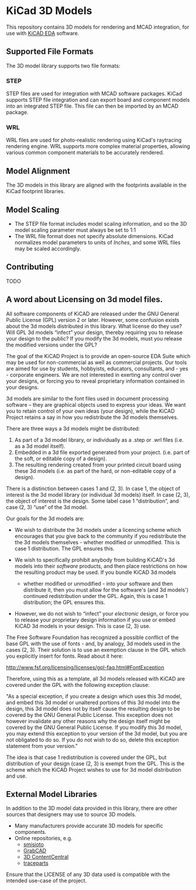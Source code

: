# KiCad 3D Models
This repository contains 3D models for rendering and MCAD integration, for use with [KiCAD EDA](http://kicad-pcb.org/) software.

## Supported File Formats
The 3D model library supports two file formats:

### STEP
STEP files are used for integration with MCAD software packages. KiCad supports STEP file integration and can export board and component models into an integrated STEP file. This file can then be imported by an MCAD package.

### WRL
WRL files are used for photo-realistic rendering using KiCad's raytracing rendering engine. WRL supports more complex material properties, allowing various common component materials to be accurately rendered.

## Model Alignment
The 3D models in this library are aligned with the footprints available in the KiCad footprint libraries.

## Model Scaling
* The STEP file format includes model scaling information, and so the 3D model scaling parameter must always be set to 1:1
* The WRL file format does not specify absolute dimensions. KiCad normalizes model parameters to units of *Inches*, and some WRL files may be scaled accordingly.

## Contributing
TODO

## A word about Licensing on 3d model files.
All software components of KiCAD are released under the GNU General
Public License (GPL) version 2 or later. However, some confusion exists
about the 3d models distributed in this library. What license do they use? Will GPL 3d models
“infect” your design, thereby requiring you to release your design to
the public? If you modify the 3d models, must you release the modified
versions under the GPL?

The goal of the KiCAD Project is to provide an open-source EDA Suite
which may be used for non-commercial as well as commercial projects. Our
tools are aimed for use by students, hobbyists, educators, consultants,
and - yes - corporate engineers. We are not interested in exerting any
control over your designs, or forcing you to reveal proprietary
information contained in your designs.

3d models are similar to the font files used in document processing
software – they are graphical objects used to express your ideas. We
want you to retain control of your own ideas (your design), while the
KiCAD Project retains a say in how you redistribute the 3d models themselves.

There are three ways a 3d models might be distributed:

  1. As part of a 3d model library, or individually as a .step or .wrl files
     (i.e. as a 3d model itself).
  2. Embedded in a 3d file exported generated from your project. (i.e. part of the soft, or editable copy of a design).
  3. The resulting rendering created from your printed circuit board using these 3d models (i.e. as
     part of the hard, or non-editable copy of a design).

There is a distinction between cases 1 and (2, 3). In case 1, the object
of interest is the 3d model library (or individual 3d models) itself. In case
(2, 3), the object of interest is the design. Some label case 1
“distribution”, and case (2, 3) “use” of the 3d model.

Our goals for the 3d models are:

  * We wish to distribute the 3d models under a licencing scheme which
    encourages that you give back to the community if you redistribute
    the the 3d models themselves - whether modified or unmodified. This is
    case 1 distribution. The GPL ensures this.

  * We wish to specifically prohibit anybody from building KiCAD's
    3d models into their *software* products, and then place restrictions
    on how the resulting product may be used. If you bundle KiCAD 3d models
    - whether modified or unmodified - into your software and then
    distribute it, then you must allow for the software's (and 3d models')
    continued redistribution under the GPL. Again, this is case 1
    distribution; the GPL ensures this.

  * However, we do not wish to “infect” your *electronic* design, or
    force you to release your proprietary design information if you use
    or embed KiCAD 3d models in your design. This is case (2, 3) use.

The Free Software Foundation has recognized a possible conflict of the
base GPL with the use of fonts - and, by analogy, 3d models used in the cases
(2, 3). Their solution is to use an exemption clause in the GPL which
you explicitly insert for fonts. Read about it here:

http://www.fsf.org/licensing/licenses/gpl-faq.html#FontException

Therefore, using this as a template, all 3d models released with KiCAD
are covered under the GPL with the following exception clause:

"As a special exception, if you create a design which uses this 3d model,
and embed this 3d model or unaltered portions of this 3d model into the
design, this 3d model does not by itself cause the resulting design to
be covered by the GNU General Public License. This exception does not
however invalidate any other reasons why the design itself might be
covered by the GNU General Public License. If you modify this
3d model, you may extend this exception to your version of the
3d model, but you are not obligated to do so. If you do not
wish to do so, delete this exception statement from your version."

The idea is that case 1 redistribution is covered under the GPL, but
distribution of your design (case (2, 3) is exempt from the GPL. This is
the scheme which the KiCAD Project wishes to use for 3d model distribution
and use.

## External Model Libraries
In addition to the 3D model data provided in this library, there are other sources that designers may use to source 3D models.

* Many manufacturers provide accurate 3D models for specific components.
* Online repositories, e.g.
    * [smisioto](http://smisioto.no-ip.org/elettronica/kicad/kicad-en.htm)
    * [GrabCAD](https://grabcad.com/)
    * [3D ContentCentral](http://www.3dcontentcentral.com/)
    * [traceparts](http://www.traceparts.com/)

Ensure that the LICENSE of any 3D data used is compatible with the intended use-case of the project.
